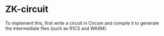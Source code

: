 # ZK-circuit
To implement this, first write a circuit in Circom and compile it to generate the intermediate files (such as R1CS and WASM).
